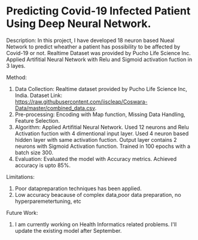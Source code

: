 #   Predicting Covid-19 Infected Patient Using Deep Neural Network.


Description:
In this project, I have developed 18 neuron based Nueal Network to predict wheather a patient has possibility to be affected by Covid-19 or not. Realtime Dataset was provided by Pucho Life Science Inc. Applied Artifitial Neural Network with Relu and Sigmoid activation fuction in 3 layes.



Method:
1. Data Collection: Realtime dataset provided by Pucho Life Science Inc, India. Dataset Link: https://raw.githubusercontent.com/iiscleap/Coswara-Data/master/combined_data.csv.
3. Pre-processing: Encoding with Map function, Missing Data Handling, Feature Selection.
4. Algorithm: Applied Artifitial Neural Network. Used 12 neurons and Relu Activation fuction with 4 dimentional input layer. Used 4 neuron based hidden layer with same activation fuction. Output layer contains 2 neurons with Sigmoid Activation function. Trained in 100 epochs with a batch size 300. 
5. Evaluation: Evaluated the model with Accuracy metrics. Achieved accuracy is upto 85%.



Limitations:
1. Poor datapreparation techniques has been applied.
2. Low accuracy beacause of complex data,poor data preparation, no hyperparemetertuning, etc



Future Work:
1. I am currently working on Health Informatics related problems. I'll update the existing model after September.

